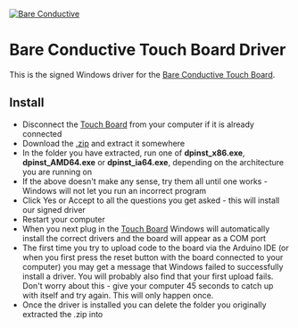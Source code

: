 [![Bare Conductive](https://www.dropbox.com/s/p0p71yid2t8tenp/LOGO_256x106.png?dl=1)](http://www.bareconductive.com/)

# Bare Conductive Touch Board Driver
This is the signed Windows driver for the [Bare Conductive Touch Board](http://www.bareconductive.com/touch-board).


## Install

* Disconnect the [Touch Board](http://www.bareconductive.com/touch-board) from your computer if it is already connected
* Download the [.zip](https://github.com/BareConductive/touch-board-driver/archive/public.zip) and extract it somewhere
* In the folder you have extracted, run one of **dpinst_x86.exe**, **dpinst_AMD64.exe** or **dpinst_ia64.exe**, depending on the architecture you are running on
* If the above doesn't make any sense, try them all until one works - Windows will not let you run an incorrect program
* Click Yes or Accept to all the questions you get asked - this will install our signed driver
* Restart your computer
* When you next plug in the [Touch Board](http://www.bareconductive.com/touch-board) Windows will automatically install the correct drivers and the board will appear as a COM port
* The first time you try to upload code to the board via the Arduino IDE (or when you first press the reset button with the board connected to your computer) you may get a message that Windows failed to successfully install a driver. You will probably also find that your first upload fails. Don't worry about this - give your computer 45 seconds to catch up with itself and try again. This will only happen once.
* Once the driver is installed you can delete the folder you originally extracted the .zip into


